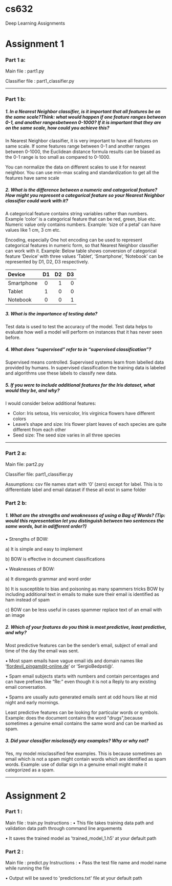 # cs632
Deep Learning Assignments

# Assignment 1


### Part 1 a:

Main file : part1.py

Classifier file : part1_classifier.py

---

### Part 1 b:
##### 1. In a Nearest Neighbor classifier, is it important that all features be on the same scale?Think: what would happen if one feature ranges between 0-1, and another rangesbetween 0-1000? If it is important that they are on the same scale, how could you achieve this?
In Nearest Neighbor classifier, it is very important to have all features on same scale. If some features range between 0-1 and another ranges between 0-1000, the Euclidean distance formula results can be biased as the 0-1 range is too small as compared to 0-1000.

You can normalize the data on different scales to use it for nearest neighbor. You can use min-max scaling and standardization to get all the features have same scale

##### 2. What is the difference between a numeric and categorical feature? How might you represent a categorical feature so your Nearest Neighbor classifier could work with it?

A categorical feature contains string variables rather than numbers. Example ‘color’ is a categorical feature that can be red, green, blue etc. Numeric value only contains numbers. Example: ‘size of a petal’ can have values like 1 cm, 3 cm etc. 

Encoding, especially One hot encoding can be used to represent categorical features in numeric form, so that Nearest Neighbor classifier can work with it.
Example: Below table shows conversion of categorical feature ‘Device’ with three values ‘Tablet’, ‘Smartphone’, ‘Notebook’ can be represented by D1, D2, D3 respectively.

| Device       | D1  | D2 | D3 |
| :----------- |:---:|---:|---:|
| Smartphone   | 0   |1   | 0  |
| Tablet       | 1   | 0  |0   |
|Notebook      | 0   |0   |1   |

##### 3. What is the importance of testing data?

Test data is used to test the accuracy of the model. Test data helps to evaluate how well a model will perform on instances that it has never seen before.

##### 4. What does “supervised” refer to in “supervised classification”?

Supervised means controlled. Supervised systems learn from labelled data provided by humans. In supervised classification the training data is labeled and algorithms use these labels to classify new data.

##### 5. If you were to include additional features for the Iris dataset, what would they be, and why?
I would consider below additional features:
* Color: Iris setosa, Iris versicolor, Iris virginica flowers have different colors
* Leave’s shape and size: Iris flower plant leaves of each species are quite different from each other
* Seed size: The seed size varies in all three species

---

### Part 2 a: 
Main file: part2.py

Classifier file: part1_classifier.py

Assumptions: csv file names start with ‘0’ (zero) except for label. This is to differentiate label and email dataset if these all exist in same folder

### Part 2 b:

##### 1. What are the strengths and weaknesses of using a Bag of Words? (Tip: would this representation let you distinguish between two sentences the same words, but in adifferent order?)


•	Strengths of BOW: 

a)	It is simple and easy to implement

b)	BOW is effective in document classifications

•	Weaknesses of BOW: 

a)	It disregards grammar and word order

b)	It is susceptible to bias and poisoning as many spammers tricks BOW by including additional text in emails to make sure their email is identified as ham instead of spam

c)	BOW can be less useful in cases spammer replace text of an email with an image


##### 2. Which of your features do you think is most predictive, least predictive, and why? 
Most predictive features can be the sender’s email, subject of email and time of the day the email was sent. 

•	Most spam emails have vague email ids and domain names like ‘flordevil_pingam@t-online.de’ or ‘SergioBedpsti@’.

•	Spam email subjects starts with numbers and contain percentages and can have prefixes like “Re:” even though it is not a Reply to any existing email conversation.

•	Spams are usually auto generated emails sent at odd hours like at mid night and early mornings.

Least predictive features can be looking for particular words or symbols. Example: does the document contains the word "drugs",because sometimes a genuine email contains the same word and can be marked as spam.

	

##### 3. Did your classifier misclassify any examples? Why or why not?
Yes, my model misclassified few examples. This is because sometimes an email which is not a spam might contain words which are identified as spam words. Example: use of dollar sign in a genuine email might make it categorized as a spam.

---
# Assignment 2


### Part 1 :

Main file : train.py
Instructions : 
•	This file takes training data path and validation data path through command line arguements 

•	It saves the trained model as 'trained_model_1.h5' at your default path

### Part 2 :

Main file : predict.py
Instructions : 
•	Pass the test file name and model name while running the file

•	Output will be saved to 'predictions.txt' file at your default path
